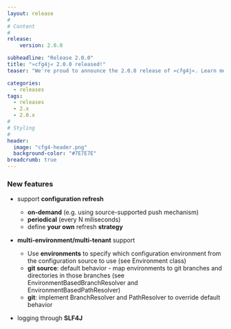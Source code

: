 ```yaml
---
layout: release
#
# Content
#
release:
    version: 2.0.0

subheadline: "Release 2.0.0"
title: "»cfg4j« 2.0.0 released!"
teaser: "We're proud to announce the 2.0.0 release of »cfg4j«. Learn more about new features in this article."

categories:
  - releases
tags:
  - releases
  - 2.x
  - 2.0.x
#
# Styling
#
header:
  image: "cfg4-header.png"
  background-color: "#7E7E7E"
breadcrumb: true
---
```


### New features

* support **configuration refresh**
  * **on-demand** (e.g. using source-supported push mechanism)
  * **periodical** (every N miliseconds)
  * define **your own** refresh **strategy**

* **multi-environment/multi-tenant** support
  * Use **environments** to specify which configuration environment from the configuration source to use (see Environment class)
  * **git source**: default behavior - map environments to git branches and directories in those branches (see EnvironmentBasedBranchResolver and EnvironmentBasedPathResolver)
  * **git**: implement BranchResolver and PathResolver to override default behavior

* logging through **SLF4J**